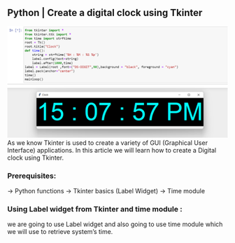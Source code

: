 ## Python | Create a digital clock using Tkinter
![](https://github.com/sahilobhrai/Digital-Clock-using-Python/blob/main/Screenshot%20(102).png)
As we know Tkinter is used to create a variety of GUI (Graphical User Interface) applications. In this article we will learn how to create a Digital clock using Tkinter. 
 
### Prerequisites: 
-> Python functions 
-> Tkinter basics (Label Widget) 
-> Time module 
 
### Using Label widget from Tkinter and time module : 
we are going to use Label widget and also going to use time module which we will use to retrieve system’s time.
